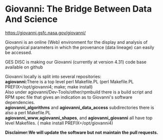 # Giovanni:     The Bridge Between Data And Science 
https://giovanni.gsfc.nasa.gov/giovanni/

Giovanni is an online (Web) environment for the display and analysis of geophysical parameters in which the provenance (data lineage) can easily be accessed. 

GES DISC is making our Giovanni (currently at version 4.31)  code base available on github

Giovanni locally is split into several repositories:
<br/><b>agiovanni:</b>There is a top level perl Makefile.PL (perl Makefile.PL PREFIX=/opt/giovanni4; make; make install)
<br/>Also under agiovanni/Dev-Tools/other/rpmbuild there is a build script and RPM spec file that gives an  indication as to
Giovanni's software dependencies.
<br/><b>agiovanni_algorithms</b> and <b>agiovanni_data_access</b> subdirectories there is also a perl Makefile.PL
<br/><b>agiovanni_www</b>,<b>agiovanni_shapes</b>, and <b> agiovanni_giovanni</b> all have  top level Makefiles. ( make install PREFIX=/opt/giovanni4)


<b>Disclaimer:We will update the software but not maintain the pull requests.</b>





